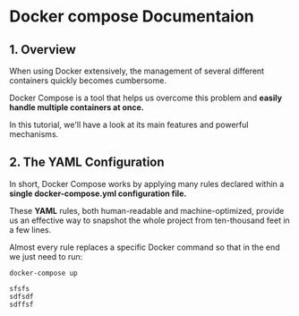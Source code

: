 # Docker compose Documentaion

## 1. Overview

When using Docker extensively, the management of several different containers quickly becomes cumbersome.

Docker Compose is a tool that helps us overcome this problem and **easily handle multiple containers at once.**

In this tutorial, we'll have a look at its main features and powerful mechanisms.

## 2. The YAML Configuration

In short, Docker Compose works by applying many rules declared within a **single docker-compose.yml configuration file.**

These **YAML** rules, both human-readable and machine-optimized, provide us an effective way to snapshot the whole project from ten-thousand feet in a few lines.

Almost every rule replaces a specific Docker command so that in the end we just need to run:

`docker-compose up`

 ```
 sfsfs
 sdfsdf
 sdffsf
 ```